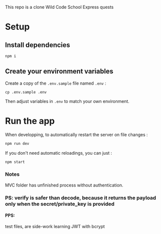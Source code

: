 This repo is a clone Wild Code School Express quests

# Setup

## Install dependencies
```sh
npm i
```
## Create your environment variables

Create a copy of the `.env.sample` file named `.env` : 

```
cp .env.sample .env
```

Then adjust variables in `.env` to match your own environment.

# Run the app

When developping, to automatically restart the server on file changes : 

```sh
npm run dev
```

If you don't need automatic reloadings, you can just : 

```sh
npm start
```

### Notes
MVC folder has unfinished process without authentication.
### PS: verify is safer than decode, because it returns the payload only when the secret/private_key is provided
#### PPS:
test files, are side-work learning JWT with bcrypt
